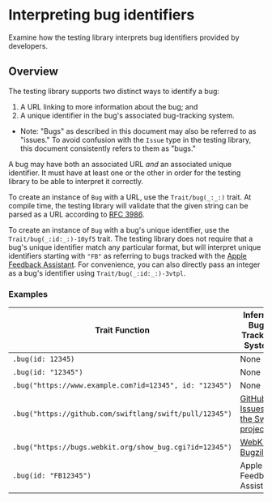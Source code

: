 # Interpreting bug identifiers

<!--
This source file is part of the Swift.org open source project

Copyright (c) 2023 Apple Inc. and the Swift project authors
Licensed under Apache License v2.0 with Runtime Library Exception

See https://swift.org/LICENSE.txt for license information
See https://swift.org/CONTRIBUTORS.txt for Swift project authors
-->

Examine how the testing library interprets bug identifiers provided by developers.

## Overview

The testing library supports two distinct ways to identify a bug:

1. A URL linking to more information about the bug; and
2. A unique identifier in the bug's associated bug-tracking system.

- Note: "Bugs" as described in this document may also be referred to as
"issues." To avoid confusion with the ``Issue`` type in the testing library,
this document consistently refers to them as "bugs."

A bug may have both an associated URL _and_ an associated unique identifier. It
must have at least one or the other in order for the testing library to be able
to interpret it correctly.

To create an instance of ``Bug`` with a URL, use the ``Trait/bug(_:_:)`` trait.
At compile time, the testing library will validate that the given string can be
parsed as a URL according to [RFC 3986](https://www.ietf.org/rfc/rfc3986.txt).

To create an instance of ``Bug`` with a bug's unique identifier, use the
``Trait/bug(_:id:_:)-10yf5`` trait. The testing library does not require that a
bug's unique identifier match any particular format, but will interpret unique
identifiers starting with `"FB"` as referring to bugs tracked with the
[Apple Feedback Assistant](https://feedbackassistant.apple.com). For
convenience, you can also directly pass an integer as a bug's identifier using
``Trait/bug(_:id:_:)-3vtpl``.

### Examples

| Trait Function | Inferred Bug-Tracking System |
|-|-|
| `.bug(id: 12345)` | None |
| `.bug(id: "12345")` | None |
| `.bug("https://www.example.com?id=12345", id: "12345")` | None |
| `.bug("https://github.com/swiftlang/swift/pull/12345")` | [GitHub Issues for the Swift project](https://github.com/swiftlang/swift/issues) |
| `.bug("https://bugs.webkit.org/show_bug.cgi?id=12345")` | [WebKit Bugzilla](https://bugs.webkit.org/) |
| `.bug(id: "FB12345")` | Apple Feedback Assistant | <!-- SEE ALSO: rdar://104582015 -->
<!--
| `.bug(id: "#12345")` | GitHub Issues for the current repository (if hosted there) |
-->
